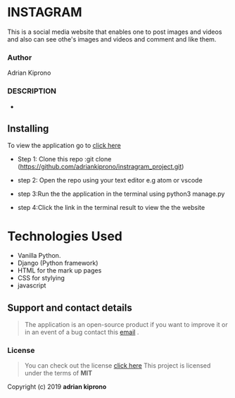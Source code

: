 # INSTAGRAM
This is a social media website that enables one to post images and videos and also can see othe's images and videos and comment and like them.

### Author

 Adrian Kiprono 

 ### DESCRIPTION
 -


 
## Installing 

To view the application go to [click here]( https://adrianogallery.herokuapp.com/ )

- Step 1: Clone this repo :git clone (https://github.com/adriankiprono/instragram_project.git)

- step 2: Open the repo using your text editor e.g atom or vscode

- step 3:Run the the application in  the terminal using python3 manage.py

- step 4:Click the link in the terminal result to view the the website

# Technologies Used

- Vanilla Python.
- Django (Python framework)
- HTML for the mark up pages
- CSS for stylying
- javascript

## Support and contact details
>The application is an open-source product if you  want to improve it or in an event of a bug  contact this
> [email](tuimuradrian6@gmail.com) .
### License
>You can check out the license [click here](LICENSE)
This project is licensed under the terms of **MIT**

Copyright (c) 2019 **adrian  kiprono**